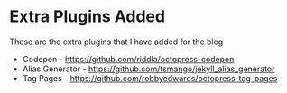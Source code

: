 # Extra Plugins Added

These are the extra plugins that I have added for the blog

- Codepen         - https://github.com/riddla/octopress-codepen
- Alias Generator - https://github.com/tsmango/jekyll_alias_generator
- Tag Pages       - https://github.com/robbyedwards/octopress-tag-pages
